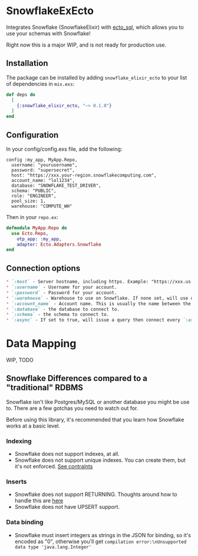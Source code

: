 # SnowflakeExEcto

Integrates Snowflake (SnowflakeElixir) with [ecto_sql](), which allows you to use your schemas with Snowflake!

Right now this is a major WIP, and is not ready for production use.

## Installation

The package can be installed by adding `snowflake_elixir_ecto` to your list of dependencies in `mix.exs`:

```elixir
def deps do
  [
    {:snowflake_elixir_ecto, "~> 0.1.0"}
  ]
end
```

## Configuration

In your config/config.exs file, add the following:
```
config :my_app, MyApp.Repo,
  username: "yourusername",
  password: "supersecret",
  host: "https://xxx.your-region.snowflakecomputing.com",
  account_name: "lol1234",
  database: "SNOWFLAKE_TEST_DRIVER",
  schema: "PUBLIC",
  role: "ENGINEER",
  pool_size: 1,
  warehouse: "COMPUTE_WH"
```

Then in your `repo.ex`:
```elixir
defmodule MyApp.Repo do
  use Ecto.Repo,
    otp_app: :my_app,
    adapter: Ecto.Adapters.Snowflake
end
```

## Connection options
```markdown
* `:host` - Server hostname, including https. Example: "https://xxx.us-east-1.snowflakecomputing.com"
* `:username` - Username for your account.
* `:password` - Password for your account.
* `:warehouse` - Warehouse to use on Snowflake. If none set, will use default for the account.
* `:account_name` - Account name. This is usually the name between the https:// and us-east-1 (or whatever region).
* `:database` - the database to connect to.
* `:schema` - the schema to connect to.
* `:async` - If set to true, will issue a query then connect every `:async_interval` to see if the query has completed.
```

# Data Mapping
WIP, TODO

## Snowflake Differences compared to a "traditional" RDBMS
Snowflake isn't like Postgres/MySQL or another database you might be use to. There are a few gotchas you need to watch out for.

Before using this library, it's recommended that you learn how Snowflake works at a basic level.

### Indexing
- Snowflake does not support indexes, at all.
- Snowflake does not support unique indexes. You can create them, but it's not enforced. [See contraints](https://docs.snowflake.com/en/sql-reference/constraints-overview.html#supported-constraint-types)

### Inserts
- Snowflake does not support RETURNING. Thoughts around how to handle this are [here](#todo)
- Snowflake does not have UPSERT support.

### Data binding
- Snowflake must insert integers as strings in the JSON for binding, so it's encoded as "0", otherwise you'll get `compilation error:\nUnsupported data type 'java.lang.Integer'`
